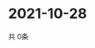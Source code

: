 # 2021-10-28
  共 0条

  <!-- BEGIN -->
  <!-- 最后更新时间Thu Oct 28 2021 13:12:37 GMT+0000 (Coordinated Universal Time) -->
  
  <!-- END -->
  
  